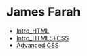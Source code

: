 # James Farah
<ul>
<li><a href="Intro__HTML/INTRO_HTML/index.html" target="_blank">Intro_HTML</a></li>
  
<li><a href="Intro__HTML/HTML5_CSS/index.html" target="_blank">Intro_HTML5+CSS</a></li>

<li><a href="Advance CSS/index.html" target="_blank">Advanced CSS</a></li>

</ul>

